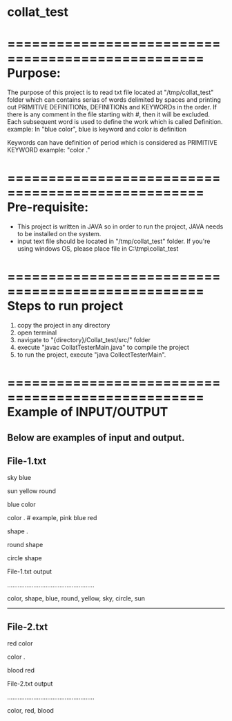 # collat_test

==================================================
Purpose:
==================================================

The purpose of this project is  to read txt file located at "/tmp/collat_test" folder which can contains serias of words delimited by spaces and printing out PRIMITIVE DEFINITIONs, DEFINITIONs and KEYWORDs in the order.
If there is any comment in the file starting with #, then it will be excluded.
Each subsequent word is used to define the work which is called Definition.
example: In "blue color", blue is keyword and color is definition

Keywords can have definition of period which is considered as PRIMITIVE KEYWORD
example: "color ."



==================================================
Pre-requisite:
==================================================
- This project is written in JAVA so in order to run the project, JAVA needs to be installed on the system.
- input text file should be located in "/tmp/collat_test" folder. If you're using windows OS, please place file in C:\tmp\collat_test


==================================================
Steps to run project
==================================================
1) copy the project in any directory
2) open terminal
3) navigate to "{directory}/Collat_test/src/" folder
4) execute "javac CollatTesterMain.java" to compile the project
5) to run the project, execute "java CollectTesterMain".


==================================================
Example of INPUT/OUTPUT 
==================================================
Below are examples of input and output.
-------------------------------------------------
File-1.txt
-------------------------------------------------

sky blue 

sun yellow round

blue color

color . # example, pink blue red

shape .

round shape

circle shape


File-1.txt output

..................................................


color, shape, blue, round, yellow, sky, circle, sun

-------------------------------------------------
File-2.txt
-------------------------------------------------

red color

color .

blood red


File-2.txt output

..................................................

color, red, blood
